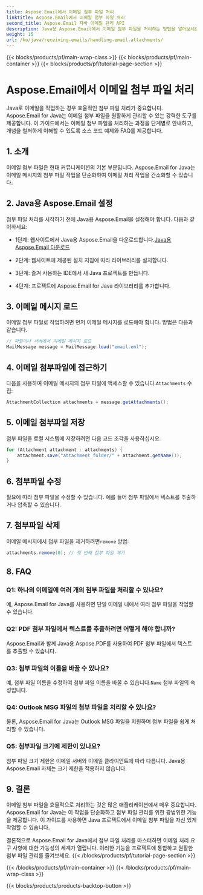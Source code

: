 ```yaml
---
title: Aspose.Email에서 이메일 첨부 파일 처리
linktitle: Aspose.Email에서 이메일 첨부 파일 처리
second_title: Aspose.Email 자바 이메일 관리 API
description: Java용 Aspose.Email에서 이메일 첨부 파일을 처리하는 방법을 알아보세요. 효율적인 이메일 첨부 파일 관리를 위한 소스 코드와 FAQ가 포함된 단계별 가이드입니다.
weight: 15
url: /ko/java/receiving-emails/handling-email-attachments/
---
```


{{< blocks/products/pf/main-wrap-class >}}
{{< blocks/products/pf/main-container >}}
{{< blocks/products/pf/tutorial-page-section >}}

# Aspose.Email에서 이메일 첨부 파일 처리


Java로 이메일을 작업하는 경우 효율적인 첨부 파일 처리가 중요합니다. Aspose.Email for Java는 이메일 첨부 파일을 원활하게 관리할 수 있는 강력한 도구를 제공합니다. 이 가이드에서는 이메일 첨부 파일을 처리하는 과정을 단계별로 안내하고, 개념을 철저하게 이해할 수 있도록 소스 코드 예제와 FAQ를 제공합니다.

## 1. 소개

이메일 첨부 파일은 현대 커뮤니케이션의 기본 부분입니다. Aspose.Email for Java는 이메일 메시지의 첨부 파일 작업을 단순화하여 이메일 처리 작업을 간소화할 수 있습니다.

## 2. Java용 Aspose.Email 설정

첨부 파일 처리를 시작하기 전에 Java용 Aspose.Email을 설정해야 합니다. 다음과 같이하세요:

-  1단계: 웹사이트에서 Java용 Aspose.Email을 다운로드합니다.[Java용 Aspose.Email 다운로드](https://releases.aspose.com/email/java/)

- 2단계: 웹사이트에 제공된 설치 지침에 따라 라이브러리를 설치합니다.

- 3단계: 즐겨 사용하는 IDE에서 새 Java 프로젝트를 만듭니다.

- 4단계: 프로젝트에 Aspose.Email for Java 라이브러리를 추가합니다.

## 3. 이메일 메시지 로드

이메일 첨부 파일로 작업하려면 먼저 이메일 메시지를 로드해야 합니다. 방법은 다음과 같습니다.

```java
// 파일이나 서버에서 이메일 메시지 로드
MailMessage message = MailMessage.load("email.eml");
```

## 4. 이메일 첨부파일에 접근하기

 다음을 사용하여 이메일 메시지의 첨부 파일에 액세스할 수 있습니다.`Attachments` 수집:

```java
AttachmentCollection attachments = message.getAttachments();
```

## 5. 이메일 첨부파일 저장

첨부 파일을 로컬 시스템에 저장하려면 다음 코드 조각을 사용하십시오.

```java
for (Attachment attachment : attachments) {
    attachment.save("attachment_folder/" + attachment.getName());
}
```

## 6. 첨부파일 수정

필요에 따라 첨부 파일을 수정할 수 있습니다. 예를 들어 첨부 파일에서 텍스트를 추출하거나 압축할 수 있습니다.

## 7. 첨부파일 삭제

 이메일 메시지에서 첨부 파일을 제거하려면`remove` 방법:

```java
attachments.remove(0); // 첫 번째 첨부 파일 제거
```

## 8. FAQ

### Q1: 하나의 이메일에 여러 개의 첨부 파일을 처리할 수 있나요?

예, Aspose.Email for Java를 사용하면 단일 이메일 내에서 여러 첨부 파일을 작업할 수 있습니다.

### Q2: PDF 첨부 파일에서 텍스트를 추출하려면 어떻게 해야 합니까?

Aspose.Email과 함께 Java용 Aspose.PDF를 사용하여 PDF 첨부 파일에서 텍스트를 추출할 수 있습니다.

### Q3: 첨부 파일의 이름을 바꿀 수 있나요?

 예, 첨부 파일 이름을 수정하여 첨부 파일 이름을 바꿀 수 있습니다.`Name` 첨부 파일의 속성입니다.

### Q4: Outlook MSG 파일의 첨부 파일을 처리할 수 있나요?

물론, Aspose.Email for Java는 Outlook MSG 파일을 지원하며 첨부 파일을 쉽게 처리할 수 있습니다.

### Q5: 첨부파일 크기에 제한이 있나요?

첨부 파일 크기 제한은 이메일 서버와 이메일 클라이언트에 따라 다릅니다. Java용 Aspose.Email 자체는 크기 제한을 적용하지 않습니다.

## 9. 결론

이메일 첨부 파일을 효율적으로 처리하는 것은 많은 애플리케이션에서 매우 중요합니다. Aspose.Email for Java는 이 작업을 단순화하고 첨부 파일 관리를 위한 광범위한 기능을 제공합니다. 이 가이드를 사용하면 Java 프로젝트에서 이메일 첨부 파일을 자신 있게 작업할 수 있습니다.

결론적으로 Aspose.Email for Java에서 첨부 파일 처리를 마스터하면 이메일 처리 요구 사항에 대한 가능성의 세계가 열립니다. 이러한 기능을 프로젝트에 통합하고 원활한 첨부 파일 관리를 즐겨보세요.
{{< /blocks/products/pf/tutorial-page-section >}}

{{< /blocks/products/pf/main-container >}}
{{< /blocks/products/pf/main-wrap-class >}}

{{< blocks/products/products-backtop-button >}}
